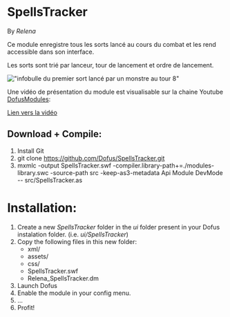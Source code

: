 SpellsTracker
=============

By *Relena*

Ce module enregistre tous les sorts lancé au cours du combat et les rend accessible dans son interface.

Les sorts sont trié par lanceur, tour de lancement et ordre de lancement.

!["infobulle du premier sort lancé par un monstre au tour 8"](http://img145.imageshack.us/img145/639/1objuct2.png "infobulle du premier sort lancé par un monstre au tour 8")

Une vidéo de présentation du module est visualisable sur la chaine Youtube [DofusModules](https://www.youtube.com/user/dofusModules "Youtube, DofusModules"):

[Lien vers la vidéo](https://www.youtube.com/watch?v=QCbPwEKUqrE "Vidéo de présentation du module")

Download + Compile:
-------------------

1. Install Git
2. git clone https://github.com/Dofus/SpellsTracker.git
3. mxmlc -output SpellsTracker.swf -compiler.library-path+=./modules-library.swc -source-path src -keep-as3-metadata Api Module DevMode -- src/SpellsTracker.as

Installation:
=============

1. Create a new *SpellsTracker* folder in the *ui* folder present in your Dofus instalation folder. (i.e. *ui/SpellsTracker*)
2. Copy the following files in this new folder:
    * xml/
    * assets/
    * css/
    * SpellsTracker.swf
    * Relena_SpellsTracker.dm
3. Launch Dofus
4. Enable the module in your config menu.
5. ...
6. Profit!
